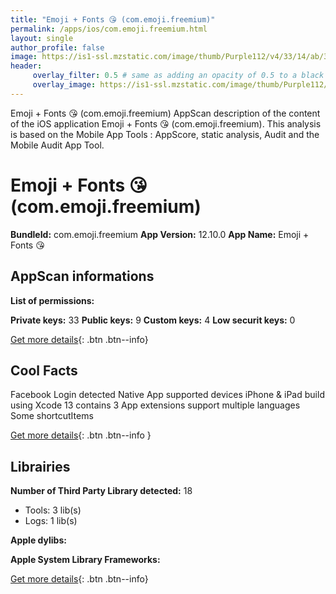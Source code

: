 ```yaml
---
title: "Emoji + Fonts 😘 (com.emoji.freemium)"
permalink: /apps/ios/com.emoji.freemium.html
layout: single
author_profile: false
image: https://is1-ssl.mzstatic.com/image/thumb/Purple112/v4/33/14/ab/3314ab79-2350-9184-3d34-93dd60fc7316/AppIconEmojiFree-0-1x_U007emarketing-0-7-0-0-sRGB-85-220.png/512x512bb.jpg
header: 
     overlay_filter: 0.5 # same as adding an opacity of 0.5 to a black background
     overlay_image: https://is1-ssl.mzstatic.com/image/thumb/Purple112/v4/33/14/ab/3314ab79-2350-9184-3d34-93dd60fc7316/AppIconEmojiFree-0-1x_U007emarketing-0-7-0-0-sRGB-85-220.png/512x512bb.jpg
---
```

Emoji + Fonts 😘 (com.emoji.freemium) AppScan description of the content of the iOS application Emoji + Fonts 😘 (com.emoji.freemium). This analysis is based on the Mobile App Tools : AppScore, static analysis, Audit and the Mobile Audit App Tool.

# Emoji + Fonts 😘 (com.emoji.freemium)

**BundleId:** com.emoji.freemium
**App Version:** 12.10.0
**App Name:** Emoji + Fonts 😘


## AppScan informations 

**List of permissions:** 
  
  
**Private keys:** 33
**Public keys:** 9
**Custom keys:** 4
**Low securit keys:** 0
  
[Get more details](/pricing.html){: .btn .btn--info}

## Cool Facts

Facebook Login detected
Native App
supported devices iPhone & iPad
build using Xcode 13
contains 3 App extensions
support multiple languages
Some shortcutItems 
  
[Get more details](/pricing.html){: .btn .btn--info }

## Librairies 
**Number of Third Party Library detected:** 18
- Tools: 3 lib(s)
- Logs: 1 lib(s)


**Apple dylibs:**


**Apple System Library Frameworks:**


  
[Get more details](/pricing.html){: .btn .btn--info}

